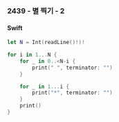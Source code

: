 ### 2439 - 별 찍기 - 2

#### Swift

```swift
let N = Int(readLine()!)!

for i in 1...N {
	for _ in 0..<N-i {
		print(" ", terminator: "")
	}

	for _ in 1...i {
		print("*", terminator: "")
	}
	print()
}
```
